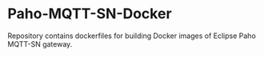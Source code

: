 # Paho-MQTT-SN-Docker
Repository contains dockerfiles for building Docker images of Eclipse Paho MQTT-SN gateway.
